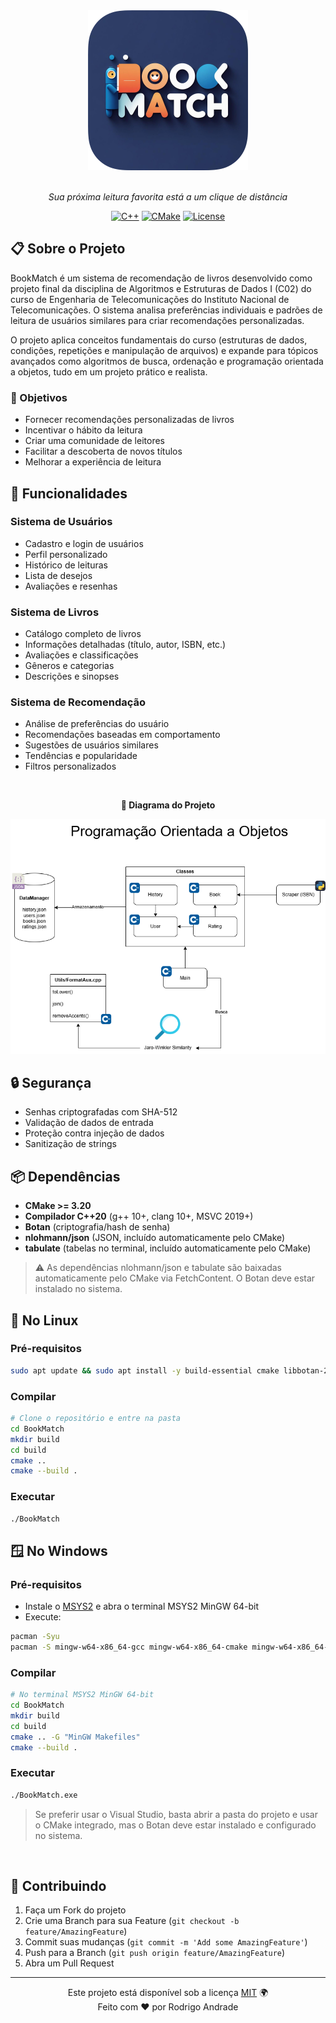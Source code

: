 <div align="center">

<img alt="BookMatch Logo" src="assets/logo_app.png" height="256px;">

<br/>
<br/>

*Sua próxima leitura favorita está a um clique de distância*

[![C++](https://img.shields.io/badge/C++-20-blue.svg)](https://isocpp.org/std/the-standard)
[![CMake](https://img.shields.io/badge/CMake-3.20+-green.svg)](https://cmake.org/)
[![License](https://img.shields.io/badge/License-MIT-yellow.svg)](https://opensource.org/licenses/MIT)

</div>

## 📋 Sobre o Projeto

BookMatch é um sistema de recomendação de livros desenvolvido como projeto final da disciplina de Algoritmos e Estruturas de Dados I (C02) do curso de Engenharia de Telecomunicações do Instituto Nacional de Telecomunicações. O sistema analisa preferências individuais e padrões de leitura de usuários similares para criar recomendações personalizadas.

O projeto aplica conceitos fundamentais do curso (estruturas de dados, condições, repetições e manipulação de arquivos) e expande para tópicos avançados como algoritmos de busca, ordenação e programação orientada a objetos, tudo em um projeto prático e realista.

### 🎯 Objetivos

- Fornecer recomendações personalizadas de livros
- Incentivar o hábito da leitura
- Criar uma comunidade de leitores
- Facilitar a descoberta de novos títulos
- Melhorar a experiência de leitura

## 🚀 Funcionalidades

### Sistema de Usuários
- Cadastro e login de usuários
- Perfil personalizado
- Histórico de leituras
- Lista de desejos
- Avaliações e resenhas

### Sistema de Livros
- Catálogo completo de livros
- Informações detalhadas (título, autor, ISBN, etc.)
- Avaliações e classificações
- Gêneros e categorias
- Descrições e sinopses

### Sistema de Recomendação
- Análise de preferências do usuário
- Recomendações baseadas em comportamento
- Sugestões de usuários similares
- Tendências e popularidade
- Filtros personalizados

<br/>

<div align="center">
  <p><strong>🔧 Diagrama do Projeto</strong></p>
  <img src="assets/Digrama.png" alt="Diagrama"/>
</div>

## 🔒 Segurança

- Senhas criptografadas com SHA-512
- Validação de dados de entrada
- Proteção contra injeção de dados
- Sanitização de strings


## 📦 Dependências

- **CMake >= 3.20**
- **Compilador C++20** (g++ 10+, clang 10+, MSVC 2019+)
- **Botan** (criptografia/hash de senha)
- **nlohmann/json** (JSON, incluído automaticamente pelo CMake)
- **tabulate** (tabelas no terminal, incluído automaticamente pelo CMake)

> ⚠️ As dependências nlohmann/json e tabulate são baixadas automaticamente pelo CMake via FetchContent. O Botan deve estar instalado no sistema.

## 🐧 No Linux

### Pré-requisitos

```bash
sudo apt update && sudo apt install -y build-essential cmake libbotan-2-dev
```

### Compilar

```bash
# Clone o repositório e entre na pasta
cd BookMatch
mkdir build
cd build
cmake ..
cmake --build .
```
### Executar

```bash
./BookMatch
```

## 🪟 No Windows

### Pré-requisitos

- Instale o [MSYS2](https://www.msys2.org/) e abra o terminal MSYS2 MinGW 64-bit
- Execute:

```bash
pacman -Syu
pacman -S mingw-w64-x86_64-gcc mingw-w64-x86_64-cmake mingw-w64-x86_64-botan
```

### Compilar

```bash
# No terminal MSYS2 MinGW 64-bit
cd BookMatch
mkdir build
cd build
cmake .. -G "MinGW Makefiles"
cmake --build .
```

### Executar

```bash
./BookMatch.exe
```

> Se preferir usar o Visual Studio, basta abrir a pasta do projeto e usar o CMake integrado, mas o Botan deve estar instalado e configurado no sistema.

<br/>

## 🤝 Contribuindo

1. Faça um Fork do projeto
2. Crie uma Branch para sua Feature (`git checkout -b feature/AmazingFeature`)
3. Commit suas mudanças (`git commit -m 'Add some AmazingFeature'`)
4. Push para a Branch (`git push origin feature/AmazingFeature`)
5. Abra um Pull Request

---

<div align="center">
  Este projeto está disponível sob a licença <a href="LICENSE">MIT</a> 🌍<br/>
  Feito com ❤️ por Rodrigo Andrade
</div>
